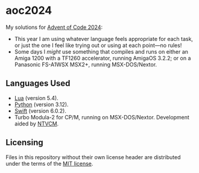 aoc2024
=======

My solutions for [Advent of Code 2024](https://adventofcode.com/2024):
 
- This year I am using whatever language feels appropriate for each task, or
  just the one I feel like trying out or using at each point—no rules!
- Some days I *might* use something that compiles and runs on either an
  Amiga 1200 with a TF1260 accelerator, running AmigaOS 3.2.2; or on a
  Panasonic FS-A1WSX MSX2+, running MSX-DOS/Nextor.


Languages Used
--------------

- [Lua](https://lua.org) (version 5.4).
- [Python](https://python.org) (version 3.12).
- [Swift](https://swift.org) (version 6.0.2).
- Turbo Modula-2 for CP/M, running on MSX-DOS/Nextor. Development aided
  by [NTVCM](https://github.com/davidly/ntvcm).


Licensing
---------

Files in this repository without their own license header are distributed
under the terms of the [MIT license](https://opensource.org/licenses/MIT).
